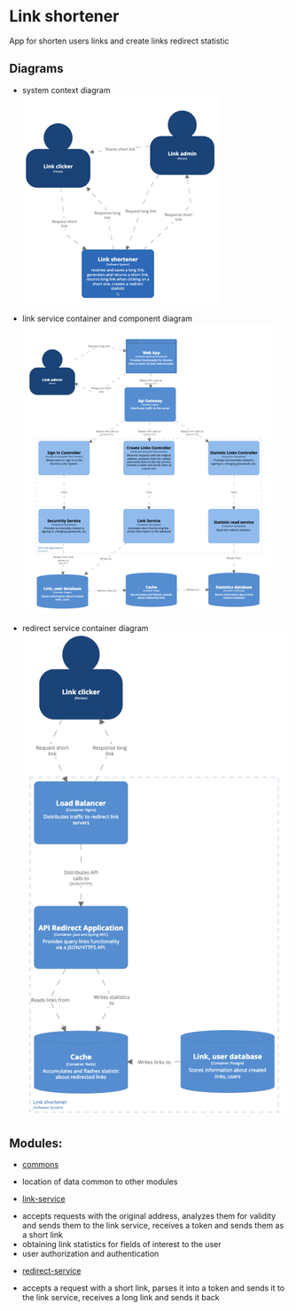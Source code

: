 # Link shortener
App for shorten users links and create links redirect statistic

## Diagrams
* system context diagram
[![Diagram](docs/system_context.png)](docs/system_context.png)

* link service container and component diagram
[![Diagram](docs/link_service_diagram.png)](docs/link_service_diagram.png)

* redirect service container diagram
[![Diagram](docs/redirect_service_diagram.png)](docs/redirect_service_diagram.png)


## Modules:
* [commons](common)
- location of data common to other modules
* [link-service](link-service)
- accepts requests with the original address, analyzes them for validity and sends them to the link service, 
receives a token and sends them as a short link
- obtaining link statistics for fields of interest to the user
- user authorization and authentication
* [redirect-service](redirect-service)
- accepts a request with a short link, parses it into a token and sends it to the link service, receives a long link 
and sends it back
